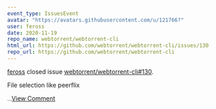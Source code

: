 ```yaml
---
event_type: IssuesEvent
avatar: "https://avatars.githubusercontent.com/u/121766?"
user: feross
date: 2020-11-19
repo_name: webtorrent/webtorrent-cli
html_url: https://github.com/webtorrent/webtorrent-cli/issues/130
repo_url: https://github.com/webtorrent/webtorrent-cli
---
```


<a href='https://github.com/feross' target='_blank'>feross</a> closed issue <a href='https://github.com/webtorrent/webtorrent-cli/issues/130' target='_blank'>webtorrent/webtorrent-cli#130</a>.

<p>File selection like peerflix</p><small><!-- DO NOT POST LINKS OR REFERENCES TO COPYRIGHTED CONTENT IN YOUR ISSUE. -->...</small><a href='https://github.com/webtorrent/webtorrent-cli/issues/130' target='_blank'>View Comment</a>